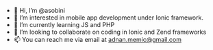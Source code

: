 - 👋 Hi, I’m @asobini
- 👀 I’m interested in mobile app development under Ionic framework.
- 🌱 I’m currently learning JS and PHP
- 💞️ I’m looking to collaborate on coding in Ionic and Zend frameworks
- 📫 You can reach me via email at adnan.memic@gmail.com

<!---
asobini/asobini is a ✨ special ✨ repository because its `README.md` (this file) appears on your GitHub profile.
You can click the Preview link to take a look at your changes.
--->
